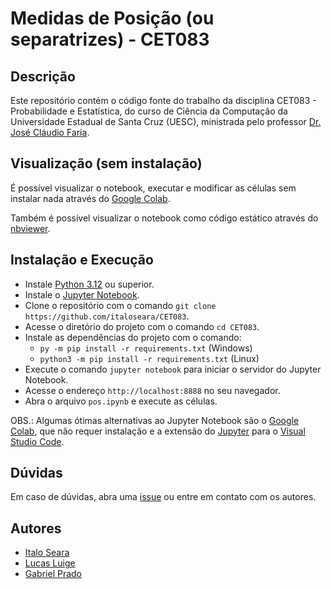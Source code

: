 # Medidas de Posição (ou separatrizes) - CET083

## Descrição

Este repositório contém o código fonte do trabalho da disciplina CET083 - Probabilidade e Estatística, do curso de Ciência da Computação da Universidade Estadual de Santa Cruz (UESC), ministrada pelo professor [Dr. José Cláudio Faria](https://lec.pro.br/professores/jcfaria/pag-pessoal).

## Visualização (sem instalação)

É possível visualizar o notebook, executar e modificar as células sem instalar nada através do [Google Colab](https://colab.research.google.com/github/italoseara/CET083/blob/main/pos.ipynb).

Também é possível visualizar o notebook como código estático através do [nbviewer](https://nbviewer.org/format/script/github/italoseara/CET083/blob/main/pos.ipynb).

## Instalação e Execução

- Instale [Python 3.12](https://www.python.org/downloads/windows/) ou superior.
- Instale o [Jupyter Notebook](https://jupyter.org/install).
- Clone o repositório com o comando `git clone https://github.com/italoseara/CET083`.
- Acesse o diretório do projeto com o comando `cd CET083`.
- Instale as dependências do projeto com o comando:
  - `py -m pip install -r requirements.txt` (Windows)
  - `python3 -m pip install -r requirements.txt` (Linux)
- Execute o comando `jupyter notebook` para iniciar o servidor do Jupyter Notebook.
- Acesse o endereço `http://localhost:8888` no seu navegador.
- Abra o arquivo `pos.ipynb` e execute as células.

OBS.: Algumas ótimas alternativas ao Jupyter Notebook são o [Google Colab](https://colab.research.google.com/), que não requer instalação e a extensão do [Jupyter](https://marketplace.visualstudio.com/items?itemName=ms-toolsai.jupyter) para o [Visual Studio Code](https://code.visualstudio.com/).

## Dúvidas

Em caso de dúvidas, abra uma [issue](https://github.com/italoseara/CET083/issues) ou entre em contato com os autores.

## Autores

- [Italo Seara](https://github.com/italoseara)
- [Lucas Luige](https://github.com/lluigecm)
- [Gabriel Prado](https://github.com/Gabriel-Prd)